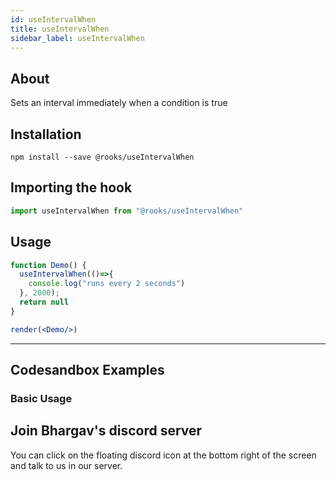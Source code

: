 ```yaml
---
id: useIntervalWhen
title: useIntervalWhen
sidebar_label: useIntervalWhen
---
```



    

## About

Sets an interval immediately when a condition is true

[//]: # "Main"

## Installation

    npm install --save @rooks/useIntervalWhen

## Importing the hook

```javascript
import useIntervalWhen from "@rooks/useIntervalWhen"
```

## Usage

```jsx
function Demo() {
  useIntervalWhen(()=>{
    console.log("runs every 2 seconds")
  }, 2000);
  return null
}

render(<Demo/>)
```


---

## Codesandbox Examples

### Basic Usage    



## Join Bhargav's discord server
You can click on the floating discord icon at the bottom right of the screen and talk to us in our server.

